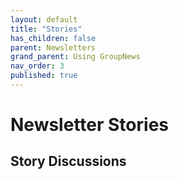 ```yaml
---
layout: default
title: "Stories"
has_children: false
parent: Newsletters
grand_parent: Using GroupNews
nav_order: 3
published: true
---
```


# Newsletter Stories

## Story Discussions
